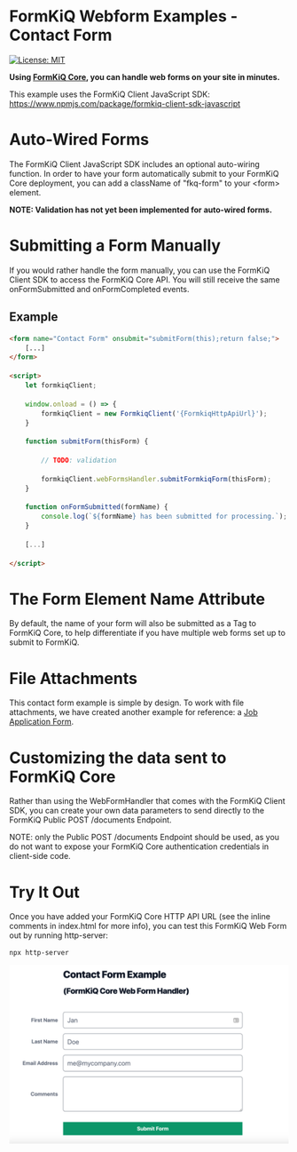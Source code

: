 
# FormKiQ Webform Examples - Contact Form
[![License: MIT](https://img.shields.io/badge/License-MIT-yellow.svg)](https://opensource.org/licenses/MIT)

**Using [FormKiQ Core](https://github.com/formkiq/formkiq-core), you can handle web forms on your site in minutes.**

This example uses the FormKiQ Client JavaScript SDK: https://www.npmjs.com/package/formkiq-client-sdk-javascript

# Auto-Wired Forms

The FormKiQ Client JavaScript SDK includes an optional auto-wiring function. In order to have your form automatically submit to your FormKiQ Core deployment, you can add a className of "fkq-form" to your &lt;form&gt; element. 

**NOTE: Validation has not yet been implemented for auto-wired forms.**

# Submitting a Form Manually

If you would rather handle the form manually, you can use the FormKiQ Client SDK to access the FormKiQ Core API. You will still receive the same onFormSubmitted and onFormCompleted events.

## Example

```html
<form name="Contact Form" onsubmit="submitForm(this);return false;">
    [...]
</form>

<script>
    let formkiqClient;

    window.onload = () => {
        formkiqClient = new FormkiqClient('{FormkiqHttpApiUrl}');
    }

    function submitForm(thisForm) {

        // TODO: validation

        formkiqClient.webFormsHandler.submitFormkiqForm(thisForm);
    }

    function onFormSubmitted(formName) {
        console.log(`${formName} has been submitted for processing.`);
    }

    [...]

</script>
```

# The Form Element Name Attribute

By default, the name of your form will also be submitted as a Tag to FormKiQ Core, to help differentiate if you have multiple web forms set up to submit to FormKiQ.

# File Attachments

This contact form example is simple by design. To work with file attachments, we have created another example for reference: a [Job Application Form](https://github.com/formkiq/formkiq-webform-examples-jobapplication).

# Customizing the data sent to FormKiQ Core

Rather than using the WebFormHandler that comes with the FormKiQ Client SDK, you can create your own data parameters to send directly to the FormKiQ Public POST /documents Endpoint.

NOTE: only the Public POST /documents Endpoint should be used, as you do not want to expose your FormKiQ Core authentication credentials in client-side code.

# Try It Out

Once you have added your FormKiQ Core HTTP API URL (see the inline comments in index.html for more info), you can test this FormKiQ Web Form out by running http-server:
```sh
npx http-server
```

![Screenshot of Contact Form Example](https://raw.githubusercontent.com/formkiq/formkiq-webform-examples-contact/master/screenshot.png)
